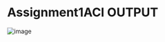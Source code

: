 # Assignment1ACI OUTPUT

![image](https://github.com/Abhishekdix/Assignment1ACI/assets/81672558/5b2ee5a5-bf4d-4728-a55f-9c925d92ef4e)
